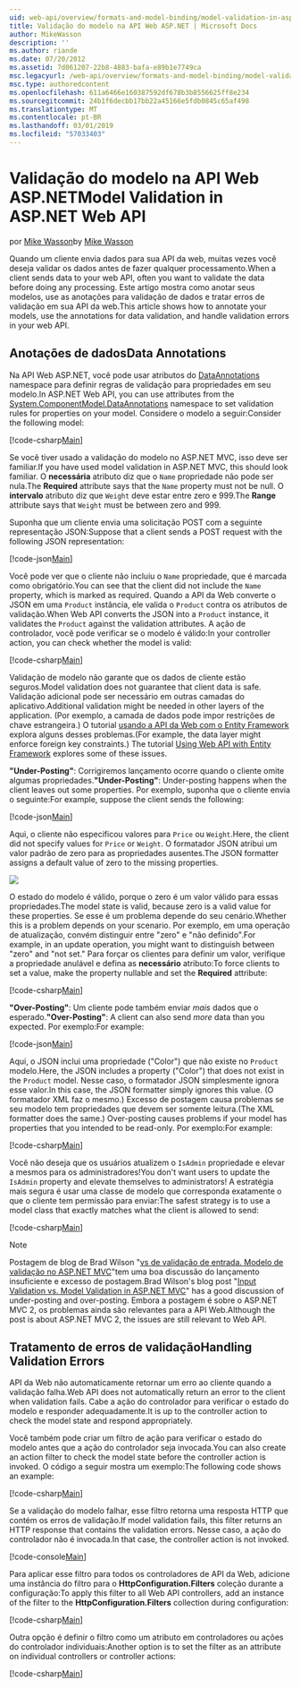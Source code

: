 ```yaml
---
uid: web-api/overview/formats-and-model-binding/model-validation-in-aspnet-web-api
title: Validação do modelo na API Web ASP.NET | Microsoft Docs
author: MikeWasson
description: ''
ms.author: riande
ms.date: 07/20/2012
ms.assetid: 7d061207-22b8-4883-bafa-e89b1e7749ca
msc.legacyurl: /web-api/overview/formats-and-model-binding/model-validation-in-aspnet-web-api
msc.type: authoredcontent
ms.openlocfilehash: 611a6466e160387592df678b3b8556625ff8e234
ms.sourcegitcommit: 24b1f6decbb17bb22a45166e5fdb0845c65af498
ms.translationtype: MT
ms.contentlocale: pt-BR
ms.lasthandoff: 03/01/2019
ms.locfileid: "57033403"
---
```

<a name="model-validation-in-aspnet-web-api"></a><span data-ttu-id="83918-102">Validação do modelo na API Web ASP.NET</span><span class="sxs-lookup"><span data-stu-id="83918-102">Model Validation in ASP.NET Web API</span></span>
====================
<span data-ttu-id="83918-103">por [Mike Wasson](https://github.com/MikeWasson)</span><span class="sxs-lookup"><span data-stu-id="83918-103">by [Mike Wasson](https://github.com/MikeWasson)</span></span>

<span data-ttu-id="83918-104">Quando um cliente envia dados para sua API da web, muitas vezes você deseja validar os dados antes de fazer qualquer processamento.</span><span class="sxs-lookup"><span data-stu-id="83918-104">When a client sends data to your web API, often you want to validate the data before doing any processing.</span></span> <span data-ttu-id="83918-105">Este artigo mostra como anotar seus modelos, use as anotações para validação de dados e tratar erros de validação em sua API da web.</span><span class="sxs-lookup"><span data-stu-id="83918-105">This article shows how to annotate your models, use the annotations for data validation, and handle validation errors in your web API.</span></span>

## <a name="data-annotations"></a><span data-ttu-id="83918-106">Anotações de dados</span><span class="sxs-lookup"><span data-stu-id="83918-106">Data Annotations</span></span>

<span data-ttu-id="83918-107">Na API Web ASP.NET, você pode usar atributos do [DataAnnotations](/dotnet/api/system.componentmodel.dataannotations) namespace para definir regras de validação para propriedades em seu modelo.</span><span class="sxs-lookup"><span data-stu-id="83918-107">In ASP.NET Web API, you can use attributes from the [System.ComponentModel.DataAnnotations](/dotnet/api/system.componentmodel.dataannotations) namespace to set validation rules for properties on your model.</span></span> <span data-ttu-id="83918-108">Considere o modelo a seguir:</span><span class="sxs-lookup"><span data-stu-id="83918-108">Consider the following model:</span></span>

[!code-csharp[Main](model-validation-in-aspnet-web-api/samples/sample1.cs)]

<span data-ttu-id="83918-109">Se você tiver usado a validação do modelo no ASP.NET MVC, isso deve ser familiar.</span><span class="sxs-lookup"><span data-stu-id="83918-109">If you have used model validation in ASP.NET MVC, this should look familiar.</span></span> <span data-ttu-id="83918-110">O **necessária** atributo diz que o `Name` propriedade não pode ser nula.</span><span class="sxs-lookup"><span data-stu-id="83918-110">The **Required** attribute says that the `Name` property must not be null.</span></span> <span data-ttu-id="83918-111">O **intervalo** atributo diz que `Weight` deve estar entre zero e 999.</span><span class="sxs-lookup"><span data-stu-id="83918-111">The **Range** attribute says that `Weight` must be between zero and 999.</span></span>

<span data-ttu-id="83918-112">Suponha que um cliente envia uma solicitação POST com a seguinte representação JSON:</span><span class="sxs-lookup"><span data-stu-id="83918-112">Suppose that a client sends a POST request with the following JSON representation:</span></span>

[!code-json[Main](model-validation-in-aspnet-web-api/samples/sample2.json)]

<span data-ttu-id="83918-113">Você pode ver que o cliente não incluiu o `Name` propriedade, que é marcada como obrigatório.</span><span class="sxs-lookup"><span data-stu-id="83918-113">You can see that the client did not include the `Name` property, which is marked as required.</span></span> <span data-ttu-id="83918-114">Quando a API da Web converte o JSON em uma `Product` instância, ele valida o `Product` contra os atributos de validação.</span><span class="sxs-lookup"><span data-stu-id="83918-114">When Web API converts the JSON into a `Product` instance, it validates the `Product` against the validation attributes.</span></span> <span data-ttu-id="83918-115">A ação de controlador, você pode verificar se o modelo é válido:</span><span class="sxs-lookup"><span data-stu-id="83918-115">In your controller action, you can check whether the model is valid:</span></span>

[!code-csharp[Main](model-validation-in-aspnet-web-api/samples/sample3.cs)]

<span data-ttu-id="83918-116">Validação de modelo não garante que os dados de cliente estão seguros.</span><span class="sxs-lookup"><span data-stu-id="83918-116">Model validation does not guarantee that client data is safe.</span></span> <span data-ttu-id="83918-117">Validação adicional pode ser necessário em outras camadas do aplicativo.</span><span class="sxs-lookup"><span data-stu-id="83918-117">Additional validation might be needed in other layers of the application.</span></span> <span data-ttu-id="83918-118">(Por exemplo, a camada de dados pode impor restrições de chave estrangeira.) O tutorial [usando a API da Web com o Entity Framework](../data/using-web-api-with-entity-framework/part-1.md) explora alguns desses problemas.</span><span class="sxs-lookup"><span data-stu-id="83918-118">(For example, the data layer might enforce foreign key constraints.) The tutorial [Using Web API with Entity Framework](../data/using-web-api-with-entity-framework/part-1.md) explores some of these issues.</span></span>

<span data-ttu-id="83918-119">**"Under-Posting"**: Corrigiremos lançamento ocorre quando o cliente omite algumas propriedades.</span><span class="sxs-lookup"><span data-stu-id="83918-119">**"Under-Posting"**: Under-posting happens when the client leaves out some properties.</span></span> <span data-ttu-id="83918-120">Por exemplo, suponha que o cliente envia o seguinte:</span><span class="sxs-lookup"><span data-stu-id="83918-120">For example, suppose the client sends the following:</span></span>

[!code-json[Main](model-validation-in-aspnet-web-api/samples/sample4.json)]

<span data-ttu-id="83918-121">Aqui, o cliente não especificou valores para `Price` ou `Weight`.</span><span class="sxs-lookup"><span data-stu-id="83918-121">Here, the client did not specify values for `Price` or `Weight`.</span></span> <span data-ttu-id="83918-122">O formatador JSON atribui um valor padrão de zero para as propriedades ausentes.</span><span class="sxs-lookup"><span data-stu-id="83918-122">The JSON formatter assigns a default value of zero to the missing properties.</span></span>

![](model-validation-in-aspnet-web-api/_static/image1.png)

<span data-ttu-id="83918-123">O estado do modelo é válido, porque o zero é um valor válido para essas propriedades.</span><span class="sxs-lookup"><span data-stu-id="83918-123">The model state is valid, because zero is a valid value for these properties.</span></span> <span data-ttu-id="83918-124">Se esse é um problema depende do seu cenário.</span><span class="sxs-lookup"><span data-stu-id="83918-124">Whether this is a problem depends on your scenario.</span></span> <span data-ttu-id="83918-125">Por exemplo, em uma operação de atualização, convém distinguir entre "zero" e "não definido".</span><span class="sxs-lookup"><span data-stu-id="83918-125">For example, in an update operation, you might want to distinguish between "zero" and "not set."</span></span> <span data-ttu-id="83918-126">Para forçar os clientes para definir um valor, verifique a propriedade anulável e defina as **necessário** atributo:</span><span class="sxs-lookup"><span data-stu-id="83918-126">To force clients to set a value, make the property nullable and set the **Required** attribute:</span></span>

[!code-csharp[Main](model-validation-in-aspnet-web-api/samples/sample5.cs?highlight=1-2)]

<span data-ttu-id="83918-127">**"Over-Posting"**: Um cliente pode também enviar *mais* dados que o esperado.</span><span class="sxs-lookup"><span data-stu-id="83918-127">**"Over-Posting"**: A client can also send *more* data than you expected.</span></span> <span data-ttu-id="83918-128">Por exemplo:</span><span class="sxs-lookup"><span data-stu-id="83918-128">For example:</span></span>

[!code-json[Main](model-validation-in-aspnet-web-api/samples/sample6.json)]

<span data-ttu-id="83918-129">Aqui, o JSON inclui uma propriedade ("Color") que não existe no `Product` modelo.</span><span class="sxs-lookup"><span data-stu-id="83918-129">Here, the JSON includes a property ("Color") that does not exist in the `Product` model.</span></span> <span data-ttu-id="83918-130">Nesse caso, o formatador JSON simplesmente ignora esse valor.</span><span class="sxs-lookup"><span data-stu-id="83918-130">In this case, the JSON formatter simply ignores this value.</span></span> <span data-ttu-id="83918-131">(O formatador XML faz o mesmo.) Excesso de postagem causa problemas se seu modelo tem propriedades que devem ser somente leitura.</span><span class="sxs-lookup"><span data-stu-id="83918-131">(The XML formatter does the same.) Over-posting causes problems if your model has properties that you intended to be read-only.</span></span> <span data-ttu-id="83918-132">Por exemplo:</span><span class="sxs-lookup"><span data-stu-id="83918-132">For example:</span></span>

[!code-csharp[Main](model-validation-in-aspnet-web-api/samples/sample7.cs)]

<span data-ttu-id="83918-133">Você não deseja que os usuários atualizem o `IsAdmin` propriedade e elevar a mesmos para os administradores!</span><span class="sxs-lookup"><span data-stu-id="83918-133">You don't want users to update the `IsAdmin` property and elevate themselves to administrators!</span></span> <span data-ttu-id="83918-134">A estratégia mais segura é usar uma classe de modelo que corresponda exatamente o que o cliente tem permissão para enviar:</span><span class="sxs-lookup"><span data-stu-id="83918-134">The safest strategy is to use a model class that exactly matches what the client is allowed to send:</span></span>

[!code-csharp[Main](model-validation-in-aspnet-web-api/samples/sample8.cs)]

> [!NOTE]
> <span data-ttu-id="83918-135">Postagem de blog de Brad Wilson "[vs de validação de entrada. Modelo de validação no ASP.NET MVC](http://bradwilson.typepad.com/blog/2010/01/input-validation-vs-model-validation-in-aspnet-mvc.html)"tem uma boa discussão do lançamento insuficiente e excesso de postagem.</span><span class="sxs-lookup"><span data-stu-id="83918-135">Brad Wilson's blog post "[Input Validation vs. Model Validation in ASP.NET MVC](http://bradwilson.typepad.com/blog/2010/01/input-validation-vs-model-validation-in-aspnet-mvc.html)" has a good discussion of under-posting and over-posting.</span></span> <span data-ttu-id="83918-136">Embora a postagem é sobre o ASP.NET MVC 2, os problemas ainda são relevantes para a API Web.</span><span class="sxs-lookup"><span data-stu-id="83918-136">Although the post is about ASP.NET MVC 2, the issues are still relevant to Web API.</span></span>


## <a name="handling-validation-errors"></a><span data-ttu-id="83918-137">Tratamento de erros de validação</span><span class="sxs-lookup"><span data-stu-id="83918-137">Handling Validation Errors</span></span>

<span data-ttu-id="83918-138">API da Web não automaticamente retornar um erro ao cliente quando a validação falha.</span><span class="sxs-lookup"><span data-stu-id="83918-138">Web API does not automatically return an error to the client when validation fails.</span></span> <span data-ttu-id="83918-139">Cabe a ação do controlador para verificar o estado do modelo e responder adequadamente.</span><span class="sxs-lookup"><span data-stu-id="83918-139">It is up to the controller action to check the model state and respond appropriately.</span></span>

<span data-ttu-id="83918-140">Você também pode criar um filtro de ação para verificar o estado do modelo antes que a ação do controlador seja invocada.</span><span class="sxs-lookup"><span data-stu-id="83918-140">You can also create an action filter to check the model state before the controller action is invoked.</span></span> <span data-ttu-id="83918-141">O código a seguir mostra um exemplo:</span><span class="sxs-lookup"><span data-stu-id="83918-141">The following code shows an example:</span></span>

[!code-csharp[Main](model-validation-in-aspnet-web-api/samples/sample9.cs)]

<span data-ttu-id="83918-142">Se a validação do modelo falhar, esse filtro retorna uma resposta HTTP que contém os erros de validação.</span><span class="sxs-lookup"><span data-stu-id="83918-142">If model validation fails, this filter returns an HTTP response that contains the validation errors.</span></span> <span data-ttu-id="83918-143">Nesse caso, a ação do controlador não é invocada.</span><span class="sxs-lookup"><span data-stu-id="83918-143">In that case, the controller action is not invoked.</span></span>

[!code-console[Main](model-validation-in-aspnet-web-api/samples/sample10.cmd)]

<span data-ttu-id="83918-144">Para aplicar esse filtro para todos os controladores de API da Web, adicione uma instância do filtro para o **HttpConfiguration.Filters** coleção durante a configuração:</span><span class="sxs-lookup"><span data-stu-id="83918-144">To apply this filter to all Web API controllers, add an instance of the filter to the **HttpConfiguration.Filters** collection during configuration:</span></span>

[!code-csharp[Main](model-validation-in-aspnet-web-api/samples/sample11.cs)]

<span data-ttu-id="83918-145">Outra opção é definir o filtro como um atributo em controladores ou ações do controlador individuais:</span><span class="sxs-lookup"><span data-stu-id="83918-145">Another option is to set the filter as an attribute on individual controllers or controller actions:</span></span>

[!code-csharp[Main](model-validation-in-aspnet-web-api/samples/sample12.cs)]
